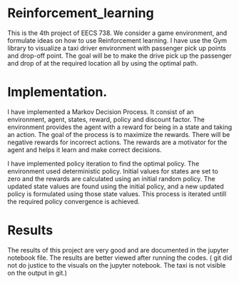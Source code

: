 # Reinforcement_learning
This is the 4th project of EECS 738. We consider a game environment, and formulate ideas on how to use Reinforcement learning. I have use the Gym library to visualize a taxi driver environment with passenger pick up points and drop-off point. The goal will be to make the drive pick up the passenger and drop of at the required location all by using the optimal path. 

# Implementation.
I have implemented a Markov Decision Process. It consist of an environment, agent, states, reward, policy and discount factor. The environment provides the agent with a reward for being in a state and taking an action. The goal of the process is to maximize the rewards. There will be negative rewards for incorrect actions. The rewards are a motivator for the agent and helps it learn and make correct decisions. 

I have implemented policy iteration to find the optimal policy. The environment used deterministic policy. Initial values for states are set to zero and the rewards are calculated using an initial random policy. The updated state values are found using the initial policy, and a new updated policy is formulated using those state values. This process is iterated untill the required policy convergence is achieved. 

# Results

The results of this project are very good and are documented in the jupyter notebook file. The results are better viewed after running the codes. ( git did not do justice to the visuals on the jupyter notebook. The taxi is not visible on the output in git.) 
